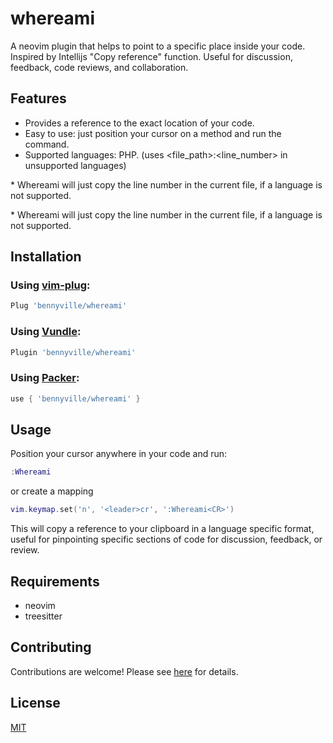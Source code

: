 # whereami

A neovim plugin that helps to point to a specific place inside your code. Inspired by Intellijs "Copy reference" function. Useful for discussion, feedback, code reviews, and collaboration.

## Features

- Provides a reference to the exact location of your code.
- Easy to use: just position your cursor on a method and run the command.
- Supported languages: PHP. (uses <file_path>:<line_number> in unsupported languages)

\* Whereami will just copy the line number in the current file, if a language is not supported.

\* Whereami will just copy the line number in the current file, if a language is not supported.

## Installation

### Using [vim-plug](https://github.com/junegunn/vim-plug):

```lua
Plug 'bennyville/whereami'
```

### Using [Vundle](https://github.com/VundleVim/Vundle.vim):

```lua
Plugin 'bennyville/whereami'
```

### Using [Packer](https://github.com/wbthomason/packer.nvim):

```lua
use { 'bennyville/whereami' }
```

## Usage

Position your cursor anywhere in your code and run:

```lua
:Whereami
```

or create a mapping

```lua
vim.keymap.set('n', '<leader>cr', ':Whereami<CR>')
```

This will copy a reference to your clipboard in a language specific format, useful for pinpointing specific sections of code for discussion, feedback, or review.

## Requirements

- neovim
- treesitter

## Contributing

Contributions are welcome! Please see [here](CONTRIBUTING.md) for details.

## License

[MIT](LICENSE)

